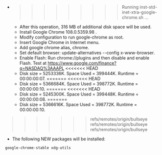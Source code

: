 * >>>>>>>>> Running inst-std-inet-xtra-google-chrome.sh ...
  * After this operation, 316 MB of additional disk space will be used.
  * Install Google Chrome 108.0.5359.98 .
  * Modify configuration to run google-chrome as root.
  * Insert Google Chrome in Internet menu.
  * Add google chrome alias, chrome.
  * Set default browser: update-alternatives --config x-www-browser.
  * Enable Flash: Run chrome://plugins and then disable and enable Flash. Test at https://www.google.com/finance?q=NASDAQ%3AAAPL
<<<<<<< HEAD
  * Disk size = 5253336K. Space Used = 399444K. Runtime = 00:00:00:07.
=======
<<<<<<< HEAD
  * Disk size = 5366684K. Space Used = 398772K. Runtime = 00:00:00:10.
=======
<<<<<<< HEAD
  * Disk size = 5245300K. Space Used = 399448K. Runtime = 00:00:00:08.
=======
  * Disk size = 5366616K. Space Used = 398772K. Runtime = 00:00:00:10.
>>>>>>> refs/remotes/origin/bullseye
>>>>>>> refs/remotes/origin/bullseye
>>>>>>> refs/remotes/origin/bullseye
  * The following NEW packages will be installed:
  ```bash
google-chrome-stable xdg-utils
  ```
